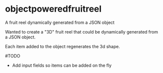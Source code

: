 # objectpoweredfruitreel
A fruit reel dynamically generated from a JSON object

Wanted to create a "3D" fruit reel that could be dynamically generated from a JSON object.

Each item added to the object regenerates the 3d shape.

#TODO
- Add input fields so items can be added on the fly
